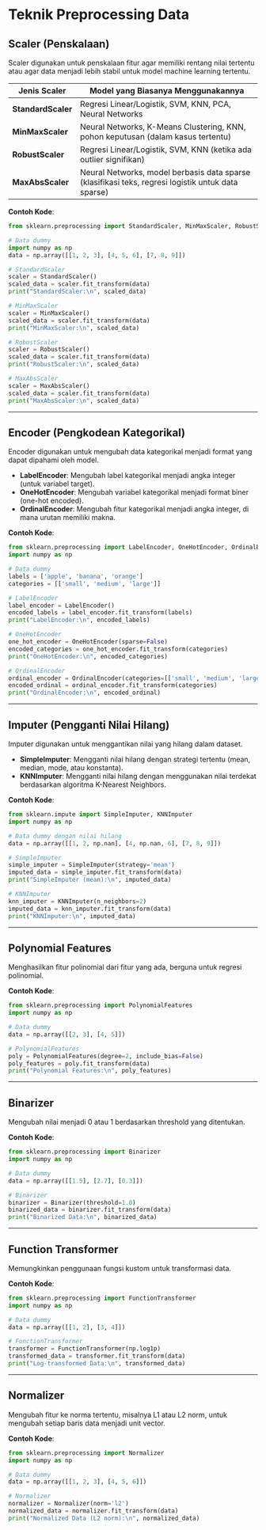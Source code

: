 # Teknik Preprocessing Data

## Scaler (Penskalaan)
Scaler digunakan untuk penskalaan fitur agar memiliki rentang nilai tertentu atau agar data menjadi lebih stabil untuk model machine learning tertentu.

| **Jenis Scaler**  | **Model yang Biasanya Menggunakannya** |
|--------------------|---------------------------------------|
| **StandardScaler** | Regresi Linear/Logistik, SVM, KNN, PCA, Neural Networks |
| **MinMaxScaler**   | Neural Networks, K-Means Clustering, KNN, pohon keputusan (dalam kasus tertentu) |
| **RobustScaler**   | Regresi Linear/Logistik, SVM, KNN (ketika ada outlier signifikan) |
| **MaxAbsScaler**   | Neural Networks, model berbasis data sparse (klasifikasi teks, regresi logistik untuk data sparse) |

**Contoh Kode**:
```python
from sklearn.preprocessing import StandardScaler, MinMaxScaler, RobustScaler, MaxAbsScaler

# Data dummy
import numpy as np
data = np.array([[1, 2, 3], [4, 5, 6], [7, 8, 9]])

# StandardScaler
scaler = StandardScaler()
scaled_data = scaler.fit_transform(data)
print("StandardScaler:\n", scaled_data)

# MinMaxScaler
scaler = MinMaxScaler()
scaled_data = scaler.fit_transform(data)
print("MinMaxScaler:\n", scaled_data)

# RobustScaler
scaler = RobustScaler()
scaled_data = scaler.fit_transform(data)
print("RobustScaler:\n", scaled_data)

# MaxAbsScaler
scaler = MaxAbsScaler()
scaled_data = scaler.fit_transform(data)
print("MaxAbsScaler:\n", scaled_data)
```

---

## Encoder (Pengkodean Kategorikal)
Encoder digunakan untuk mengubah data kategorikal menjadi format yang dapat dipahami oleh model.

- **LabelEncoder**: Mengubah label kategorikal menjadi angka integer (untuk variabel target).
- **OneHotEncoder**: Mengubah variabel kategorikal menjadi format biner (one-hot encoded).
- **OrdinalEncoder**: Mengubah fitur kategorikal menjadi angka integer, di mana urutan memiliki makna.

**Contoh Kode**:
```python
from sklearn.preprocessing import LabelEncoder, OneHotEncoder, OrdinalEncoder
import numpy as np

# Data dummy
labels = ['apple', 'banana', 'orange']
categories = [['small', 'medium', 'large']]

# LabelEncoder
label_encoder = LabelEncoder()
encoded_labels = label_encoder.fit_transform(labels)
print("LabelEncoder:\n", encoded_labels)

# OneHotEncoder
one_hot_encoder = OneHotEncoder(sparse=False)
encoded_categories = one_hot_encoder.fit_transform(categories)
print("OneHotEncoder:\n", encoded_categories)

# OrdinalEncoder
ordinal_encoder = OrdinalEncoder(categories=[['small', 'medium', 'large']])
encoded_ordinal = ordinal_encoder.fit_transform(categories)
print("OrdinalEncoder:\n", encoded_ordinal)
```

---

## Imputer (Pengganti Nilai Hilang)
Imputer digunakan untuk menggantikan nilai yang hilang dalam dataset.

- **SimpleImputer**: Mengganti nilai hilang dengan strategi tertentu (mean, median, mode, atau konstanta).
- **KNNImputer**: Mengganti nilai hilang dengan menggunakan nilai terdekat berdasarkan algoritma K-Nearest Neighbors.

**Contoh Kode**:
```python
from sklearn.impute import SimpleImputer, KNNImputer
import numpy as np

# Data dummy dengan nilai hilang
data = np.array([[1, 2, np.nan], [4, np.nan, 6], [7, 8, 9]])

# SimpleImputer
simple_imputer = SimpleImputer(strategy='mean')
imputed_data = simple_imputer.fit_transform(data)
print("SimpleImputer (mean):\n", imputed_data)

# KNNImputer
knn_imputer = KNNImputer(n_neighbors=2)
imputed_data = knn_imputer.fit_transform(data)
print("KNNImputer:\n", imputed_data)
```

---

## Polynomial Features
Menghasilkan fitur polinomial dari fitur yang ada, berguna untuk regresi polinomial.

**Contoh Kode**:
```python
from sklearn.preprocessing import PolynomialFeatures
import numpy as np

# Data dummy
data = np.array([[2, 3], [4, 5]])

# PolynomialFeatures
poly = PolynomialFeatures(degree=2, include_bias=False)
poly_features = poly.fit_transform(data)
print("Polynomial Features:\n", poly_features)
```

---

## Binarizer
Mengubah nilai menjadi 0 atau 1 berdasarkan threshold yang ditentukan.

**Contoh Kode**:
```python
from sklearn.preprocessing import Binarizer
import numpy as np

# Data dummy
data = np.array([[1.5], [2.7], [0.3]])

# Binarizer
binarizer = Binarizer(threshold=1.0)
binarized_data = binarizer.fit_transform(data)
print("Binarized Data:\n", binarized_data)
```

---

## Function Transformer
Memungkinkan penggunaan fungsi kustom untuk transformasi data.

**Contoh Kode**:
```python
from sklearn.preprocessing import FunctionTransformer
import numpy as np

# Data dummy
data = np.array([[1, 2], [3, 4]])

# FunctionTransformer
transformer = FunctionTransformer(np.log1p)
transformed_data = transformer.fit_transform(data)
print("Log-transformed Data:\n", transformed_data)
```

---

## Normalizer
Mengubah fitur ke norma tertentu, misalnya L1 atau L2 norm, untuk mengubah setiap baris data menjadi unit vector.

**Contoh Kode**:
```python
from sklearn.preprocessing import Normalizer
import numpy as np

# Data dummy
data = np.array([[1, 2, 3], [4, 5, 6]])

# Normalizer
normalizer = Normalizer(norm='l2')
normalized_data = normalizer.fit_transform(data)
print("Normalized Data (L2 norm):\n", normalized_data)
